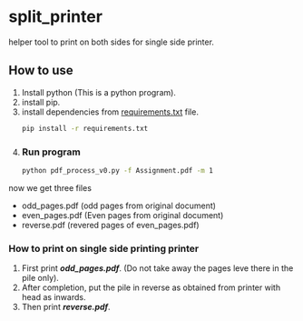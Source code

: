 # split_printer
helper tool to print on both sides for single side printer.

## How to use
1. Install python (This is a python program).
2. install pip.
3. install dependencies from [requirements.txt]() file.
   ```cmd
   pip install -r requirements.txt
   ```
4. ### Run program
   ```cmd
   python pdf_process_v0.py -f Assignment.pdf -m 1
   ```
  now we get three files 
  * odd_pages.pdf (odd pages from original document)
  * even_pages.pdf (Even pages from original document)
  * reverse.pdf (revered pages of even_pages.pdf)
  
### How to print on single side printing printer
1. First print __*odd_pages.pdf*__. (Do not take away the pages leve there in the pile only).
2. After completion, put the pile in reverse as obtained from printer with head as inwards.
3. Then print __*reverse.pdf*__.
  
